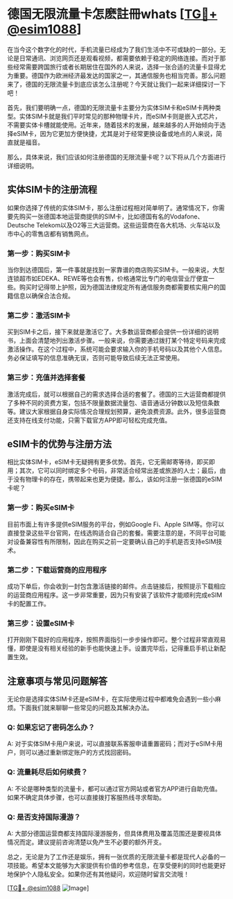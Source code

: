 # 德国无限流量卡怎麽註冊whats [[TG💪+ @esim1088](https://t.me/s/esim1088)]

在当今这个数字化的时代，手机流量已经成为了我们生活中不可或缺的一部分。无论是日常通讯、浏览网页还是观看视频，都需要依赖于稳定的网络连接。而对于那些经常需要跨国旅行或者长期居住在国外的人来说，选择一张合适的流量卡显得尤为重要。德国作为欧洲经济最发达的国家之一，其通信服务也相当完善。那么问题来了，德国的无限流量卡到底应该怎么注册呢？今天就让我们一起来详细探讨一下吧！

首先，我们要明确一点，德国的无限流量卡主要分为实体SIM卡和eSIM卡两种类型。实体SIM卡就是我们平时常见的那种物理卡片，而eSIM卡则是嵌入式芯片，不需要实体卡槽就能使用。近年来，随着技术的发展，越来越多的人开始倾向于选择eSIM卡，因为它更加方便快捷，尤其是对于经常更换设备或地点的人来说，简直就是福音。

那么，具体来说，我们应该如何注册德国的无限流量卡呢？以下将从几个方面进行详细说明。

## 实体SIM卡的注册流程

如果你选择了传统的实体SIM卡，那么注册过程相对简单明了。通常情况下，你需要先购买一张德国本地运营商提供的SIM卡，比如德国有名的Vodafone、Deutsche Telekom以及O2等三大运营商。这些运营商在各大机场、火车站以及市中心的零售店都有销售网点。

### 第一步：购买SIM卡

当你到达德国后，第一件事就是找到一家靠谱的商店购买SIM卡。一般来说，大型连锁超市如EDEKA、REWE等也会有售，价格通常比专门的电信营业厅便宜一些。购买时记得带上护照，因为德国法律规定所有通信服务商都需要核实用户的国籍信息以确保合法合规。

### 第二步：激活SIM卡

买到SIM卡之后，接下来就是激活它了。大多数运营商都会提供一份详细的说明书，上面会清楚地列出激活步骤。一般来说，你需要通过拨打某个特定号码来完成激活操作。在这个过程中，系统可能会要求输入你的手机号码以及其他个人信息。务必保证填写的信息准确无误，否则可能导致后续无法正常使用。

### 第三步：充值并选择套餐

激活完成后，就可以根据自己的需求选择合适的套餐了。德国的三大运营商都提供了多种不同的资费方案，包括不限量数据流量包、语音通话分钟数以及短信条数等。建议大家根据自身实际情况合理规划预算，避免浪费资源。此外，很多运营商还支持在线支付功能，只需下载官方APP即可轻松完成充值。

## eSIM卡的优势与注册方法

相比实体SIM卡，eSIM卡无疑拥有更多优势。首先，它无需邮寄等待，即买即用；其次，它可以同时绑定多个号码，非常适合经常出差或旅游的人士；最后，由于没有物理卡的存在，携带起来也更为便捷。那么，该如何注册一张德国的eSIM卡呢？

### 第一步：购买eSIM卡

目前市面上有许多提供eSIM服务的平台，例如Google Fi、Apple SIM等。你可以直接登录这些平台官网，在线选购适合自己的套餐。需要注意的是，不同平台可能对设备兼容性有所限制，因此在购买之前一定要确认自己的手机是否支持eSIM技术。

### 第二步：下载运营商的应用程序

成功下单后，你会收到一封包含激活链接的邮件。点击链接后，按照提示下载相应的运营商应用程序。这一步非常重要，因为只有安装了该软件才能顺利完成eSIM卡的配置工作。

### 第三步：设置eSIM卡

打开刚刚下载好的应用程序，按照界面指引一步步操作即可。整个过程非常直观易懂，即使是没有相关经验的新手也能快速上手。设置完毕后，记得重启手机让新配置生效。

## 注意事项与常见问题解答

无论你是选择实体SIM卡还是eSIM卡，在实际使用过程中都难免会遇到一些小麻烦。下面我们就来聊聊一些常见的问题及其解决办法。

### Q: 如果忘记了密码怎么办？
A: 对于实体SIM卡用户来说，可以直接联系客服申请重置密码；而对于eSIM卡用户，则可以通过重新绑定账户的方式找回密码。

### Q: 流量耗尽后如何续费？
A: 不论是哪种类型的流量卡，都可以通过官方网站或者官方APP进行自助充值。如果不确定具体步骤，也可以直接拨打客服热线寻求帮助。

### Q: 是否支持国际漫游？
A: 大部分德国运营商都支持国际漫游服务，但具体费用及覆盖范围还是要视具体情况而定。建议提前咨询清楚以免产生不必要的额外开支。

总之，无论是为了工作还是娱乐，拥有一张优质的无限流量卡都是现代人必备的一项技能。希望本文能够为大家提供有价值的参考信息，在享受便利的同时也能更好地保护个人隐私安全。如果你还有其他疑问，欢迎随时留言交流哦！

[[TG💪+ @esim1088](https://t.me/s/esim1088) ![Image](https://i.postimg.cc/4NQfJmqS/Snipaste-2025-05-13-00-14-12.png)]